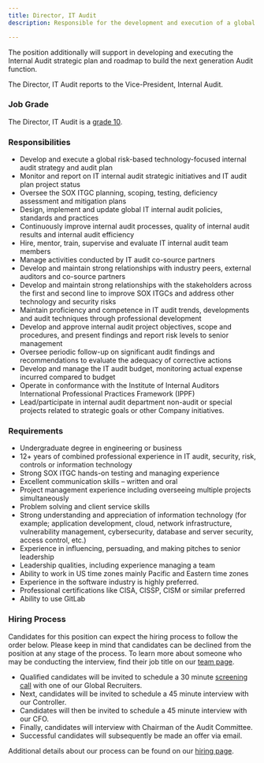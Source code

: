 ```yaml
---
title: Director, IT Audit
description: Responsible for the development and execution of a global risk-based technology-focused internal audit strategy,  IT audit, and SOX ITGC plans in support of Internal Audit Department requirements.

---
```


The position additionally will support in developing and executing the Internal Audit strategic plan and roadmap to build the next generation Audit function.

The Director, IT Audit reports to the Vice-President, Internal Audit.

### Job Grade

The Director, IT Audit is a [grade 10](/handbook/total-rewards/compensation/compensation-calculator/#gitlab-job-grades).

### Responsibilities

- Develop and execute a global risk-based technology-focused internal audit strategy and audit plan
- Monitor and report on IT internal audit strategic initiatives and IT audit plan project status
- Oversee the SOX ITGC planning, scoping, testing, deficiency assessment and mitigation plans
- Design, implement and update global IT internal audit policies, standards and practices
- Continuously improve internal audit processes, quality of internal audit results and internal audit efficiency
- Hire, mentor, train, supervise and evaluate IT internal audit team members
- Manage activities conducted by IT audit co-source partners
- Develop and maintain strong relationships with industry peers, external auditors and co-source partners
- Develop and maintain strong relationships with the stakeholders across the first and second line to improve SOX ITGCs and address other technology and security risks
- Maintain proficiency and competence in IT audit trends, developments and audit techniques through professional development
- Develop and approve internal audit project objectives, scope and procedures, and present findings and report risk levels to senior management
- Oversee periodic follow-up on significant audit findings and recommendations to evaluate the adequacy of corrective actions
- Develop and manage the IT audit budget, monitoring actual expense incurred compared to budget
- Operate in conformance with the Institute of Internal Auditors International Professional Practices Framework (IPPF)
- Lead/participate in internal audit department non-audit or special projects related to strategic goals or other Company initiatives.

### Requirements

- Undergraduate degree in engineering or business
- 12+ years of combined professional experience in IT audit, security, risk, controls or information technology
- Strong SOX ITGC hands-on testing and managing experience
- Excellent communication skills – written and oral
- Project management experience including overseeing multiple projects simultaneously
- Problem solving and client service skills
- Strong understanding and appreciation of information technology (for example; application development, cloud, network infrastructure, vulnerability management, cybersecurity, database and server security, access control, etc.)
- Experience in influencing, persuading, and making pitches to senior leadership
- Leadership qualities, including experience managing a team
- Ability to work in US time zones mainly Pacific and Eastern time zones
- Experience in the software industry is highly preferred.
- Professional certifications like CISA, CISSP, CISM or similar preferred
- Ability to use GitLab

### Hiring Process

Candidates for this position can expect the hiring process to follow the order below. Please keep in mind that candidates can be declined from the position at any stage of the process. To learn more about someone who may be conducting the interview, find their job title on our [team page](/handbook/company/team/).

- Qualified candidates will be invited to schedule a 30 minute [screening call](/handbook/hiring/interviewing/) with one of our Global Recruiters.
- Next, candidates will be invited to schedule a 45 minute interview with our Controller.
- Candidates will then be invited to schedule a 45 minute interview with our CFO.
- Finally, candidates will interview with Chairman of the Audit Committee.
- Successful candidates will subsequently be made an offer via email.

Additional details about our process can be found on our [hiring page](/handbook/hiring/interviewing/).
